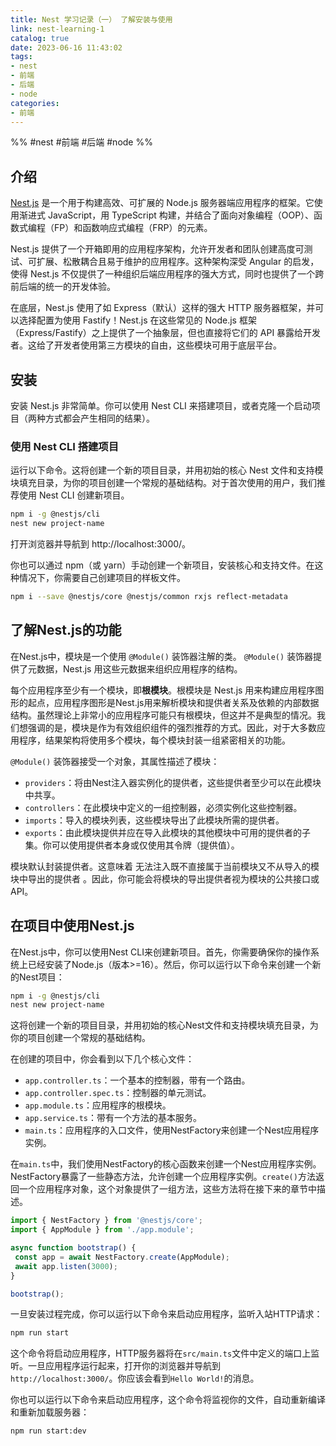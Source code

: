 ```yaml
---
title: Nest 学习记录（一） 了解安装与使用
link: nest-learning-1
catalog: true
date: 2023-06-16 11:43:02
tags:
- nest
- 前端
- 后端
- node
categories:
- 前端   
---
```

%% #nest  #前端 #后端 #node  %%

## 介绍

[Nest.js](https://nestjs.com/) 是一个用于构建高效、可扩展的 Node.js 服务器端应用程序的框架。它使用渐进式 JavaScript，用 TypeScript 构建，并结合了面向对象编程（OOP）、函数式编程（FP）和函数响应式编程（FRP）的元素。

Nest.js 提供了一个开箱即用的应用程序架构，允许开发者和团队创建高度可测试、可扩展、松散耦合且易于维护的应用程序。这种架构深受 Angular 的启发，使得 Nest.js 不仅提供了一种组织后端应用程序的强大方式，同时也提供了一个跨前后端的统一的开发体验。

在底层，Nest.js 使用了如 Express（默认）这样的强大 HTTP 服务器框架，并可以选择配置为使用 Fastify！Nest.js 在这些常见的 Node.js 框架（Express/Fastify）之上提供了一个抽象层，但也直接将它们的 API 暴露给开发者。这给了开发者使用第三方模块的自由，这些模块可用于底层平台。

## 安装

安装 Nest.js 非常简单。你可以使用 Nest CLI 来搭建项目，或者克隆一个启动项目（两种方式都会产生相同的结果）。

### 使用 Nest CLI 搭建项目

运行以下命令。这将创建一个新的项目目录，并用初始的核心 Nest 文件和支持模块填充目录，为你的项目创建一个常规的基础结构。对于首次使用的用户，我们推荐使用 Nest CLI 创建新项目。

```bash
npm i -g @nestjs/cli
nest new project-name
```

打开浏览器并导航到 http://localhost:3000/。

你也可以通过 npm（或 yarn）手动创建一个新项目，安装核心和支持文件。在这种情况下，你需要自己创建项目的样板文件。

```bash
npm i --save @nestjs/core @nestjs/common rxjs reflect-metadata
```

## 了解Nest.js的功能

在Nest.js中，模块是一个使用 `@Module()` 装饰器注解的类。 `@Module()` 装饰器提供了元数据，Nest.js 用这些元数据来组织应用程序的结构。

每个应用程序至少有一个模块，即**根模块**。根模块是 Nest.js 用来构建应用程序图形的起点，应用程序图形是Nest.js用来解析模块和提供者关系及依赖的内部数据结构。虽然理论上非常小的应用程序可能只有根模块，但这并不是典型的情况。我们想强调的是，模块是作为有效组织组件的强烈推荐的方式。因此，对于大多数应用程序，结果架构将使用多个模块，每个模块封装一组紧密相关的功能。

`@Module()` 装饰器接受一个对象，其属性描述了模块：
- `providers`：将由Nest注入器实例化的提供者，这些提供者至少可以在此模块中共享。
- `controllers`：在此模块中定义的一组控制器，必须实例化这些控制器。
- `imports`：导入的模块列表，这些模块导出了此模块所需的提供者。
- `exports`：由此模块提供并应在导入此模块的其他模块中可用的提供者的子集。你可以使用提供者本身或仅使用其令牌（提供值）。

模块默认封装提供者。这意味着 无法注入既不直接属于当前模块又不从导入的模块中导出的提供者 。因此，你可能会将模块的导出提供者视为模块的公共接口或API。

## 在项目中使用Nest.js

在Nest.js中，你可以使用Nest CLI来创建新项目。首先，你需要确保你的操作系统上已经安装了Node.js（版本>=16）。然后，你可以运行以下命令来创建一个新的Nest项目：

```bash
npm i -g @nestjs/cli
nest new project-name
```

这将创建一个新的项目目录，并用初始的核心Nest文件和支持模块填充目录，为你的项目创建一个常规的基础结构。

在创建的项目中，你会看到以下几个核心文件：

- `app.controller.ts`：一个基本的控制器，带有一个路由。
- `app.controller.spec.ts`：控制器的单元测试。
- `app.module.ts`：应用程序的根模块。
- `app.service.ts`：带有一个方法的基本服务。
- `main.ts`：应用程序的入口文件，使用NestFactory来创建一个Nest应用程序实例。

在`main.ts`中，我们使用NestFactory的核心函数来创建一个Nest应用程序实例。NestFactory暴露了一些静态方法，允许创建一个应用程序实例。`create()`方法返回一个应用程序对象，这个对象提供了一组方法，这些方法将在接下来的章节中描述。

```javascript
import { NestFactory } from '@nestjs/core';
import { AppModule } from './app.module';

async function bootstrap() {
 const app = await NestFactory.create(AppModule);
 await app.listen(3000);
}

bootstrap();
```

一旦安装过程完成，你可以运行以下命令来启动应用程序，监听入站HTTP请求：

```bash
npm run start
```

这个命令将启动应用程序，HTTP服务器将在`src/main.ts`文件中定义的端口上监听。一旦应用程序运行起来，打开你的浏览器并导航到`http://localhost:3000/`。你应该会看到`Hello World!`的消息。

你也可以运行以下命令来启动应用程序，这个命令将监视你的文件，自动重新编译和重新加载服务器：

```bash
npm run start:dev
```
